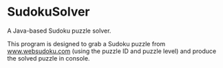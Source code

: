 # SudokuSolver
A Java-based Sudoku puzzle solver.

This program is designed to grab a Sudoku puzzle from www.websudoku.com (using the puzzle ID and puzzle level) and produce the solved puzzle in console.
